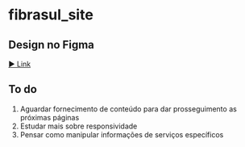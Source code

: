 ﻿# fibrasul_site
 
 ## Design no Figma
 
 <a href="https://www.figma.com/file/tKucWr3YFeRgjFpEWWAj9E/site_fibrasulrs?node-id=0%3A1" target="_blank"> ▶️ Link </a>

## To do
<ol> 
  <li> Aguardar fornecimento de conteúdo para dar prosseguimento as próximas páginas</li>
  <li> Estudar mais sobre responsividade</li>
  <li> Pensar como manipular informações de serviços específicos</li>
</ol>


   
